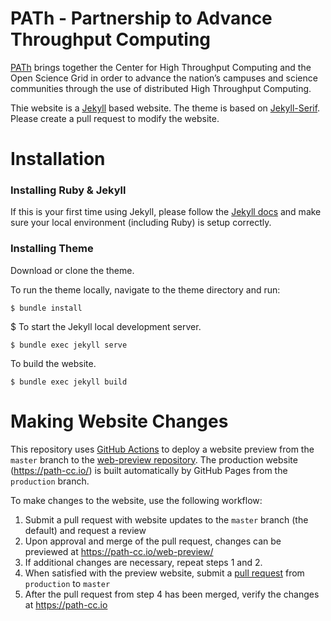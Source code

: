 # PATh - Partnership to Advance Throughput Computing

[PATh](https://path-cc.io/) brings together the Center for High Throughput Computing and the Open Science Grid in order to advance the nation’s campuses and science communities through the use of distributed High Throughput Computing.

Thie website is a [Jekyll](https://jekyllrb.com/) based website.  The theme is based on [Jekyll-Serif](https://github.com/zerostaticthemes/jekyll-serif-theme).  Please create a pull request to modify the website.

# Installation

### Installing Ruby & Jekyll
 
If this is your first time using Jekyll, please follow the [Jekyll docs](https://jekyllrb.com/docs/installation/) and make sure your local environment (including Ruby) is setup correctly.

### Installing Theme

Download or clone the theme.

To run the theme locally, navigate to the theme directory and run:

```
$ bundle install
``` 

$ To start the Jekyll local development server.

```
$ bundle exec jekyll serve
``` 

To build the website.
 
```
$ bundle exec jekyll build
```

# Making Website Changes

This repository uses [GitHub Actions](https://github.com/path-cc/path-cc.github.io/tree/master/.github/worfklows)
to deploy a website preview from the `master` branch to the [web-preview repository](https://path-cc.io/web-preview/).
The production website (https://path-cc.io/) is built automatically by GitHub Pages from the `production` branch.

To make changes to the website, use the following workflow:

1.  Submit a pull request with website updates to the `master` branch (the default) and request a review
1.  Upon approval and merge of the pull request, changes can be previewed at https://path-cc.io/web-preview/
1.  If additional changes are necessary, repeat steps 1 and 2.
1.  When satisfied with the preview website, submit a
    [pull request](https://github.com/path-cc/path-cc.github.io/compare/production...master?expand=1)
    from `production` to `master`
1.  After the pull request from step 4 has been merged, verify the changes at https://path-cc.io
